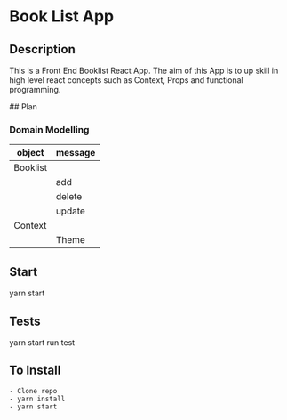 # Book List App

## Description
This is a Front End Booklist React App. The aim of this App is to up skill in high level react concepts such as Context, Props and functional programming. 

## Plan 

### Domain Modelling
object | message 
|------|--------|
|Booklist||
||add|
||delete|
||update| 
|Context|| 
|| Theme |


## Start
yarn start

## Tests 
yarn start run test

## To Install 
```
- Clone repo
- yarn install 
- yarn start
```